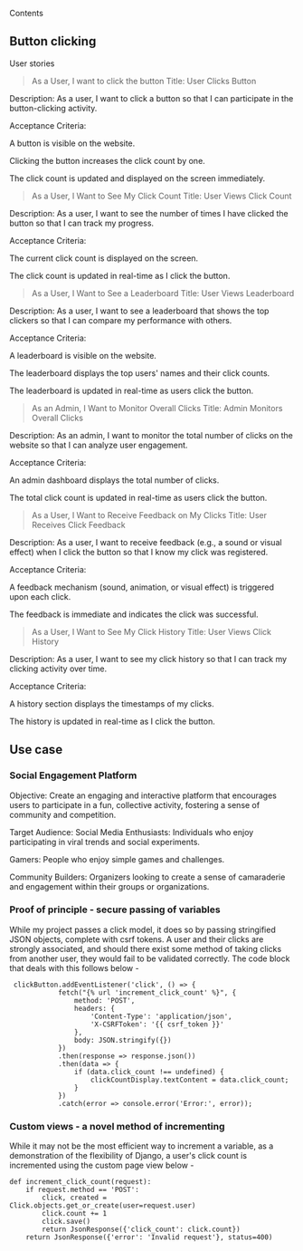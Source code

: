 Contents
## Button clicking

User stories

> As a User, I want to click the button
Title: User Clicks Button

Description: As a user, I want to click a button so that I can participate in the button-clicking activity.

Acceptance Criteria:

A button is visible on the website.

Clicking the button increases the click count by one.

The click count is updated and displayed on the screen immediately.

> As a User, I Want to See My Click Count
Title: User Views Click Count

Description: As a user, I want to see the number of times I have clicked the button so that I can track my progress.

Acceptance Criteria:

The current click count is displayed on the screen.

The click count is updated in real-time as I click the button.


> As a User, I Want to See a Leaderboard
Title: User Views Leaderboard

Description: As a user, I want to see a leaderboard that shows the top clickers so that I can compare my performance with others.

Acceptance Criteria:

A leaderboard is visible on the website.

The leaderboard displays the top users' names and their click counts.

The leaderboard is updated in real-time as users click the button.

> As an Admin, I Want to Monitor Overall Clicks
Title: Admin Monitors Overall Clicks

Description: As an admin, I want to monitor the total number of clicks on the website so that I can analyze user engagement.

Acceptance Criteria:

An admin dashboard displays the total number of clicks.

The total click count is updated in real-time as users click the button.

>  As a User, I Want to Receive Feedback on My Clicks
Title: User Receives Click Feedback

Description: As a user, I want to receive feedback (e.g., a sound or visual effect) when I click the button so that I know my click was registered.

Acceptance Criteria:

A feedback mechanism (sound, animation, or visual effect) is triggered upon each click.

The feedback is immediate and indicates the click was successful.

>  As a User, I Want to See My Click History
Title: User Views Click History

Description: As a user, I want to see my click history so that I can track my clicking activity over time.

Acceptance Criteria:

A history section displays the timestamps of my clicks.

The history is updated in real-time as I click the button.

## Use case
### Social Engagement Platform
Objective:
Create an engaging and interactive platform that encourages users to participate in a fun, collective activity, fostering a sense of community and competition.

Target Audience:
Social Media Enthusiasts: Individuals who enjoy participating in viral trends and social experiments.

Gamers: People who enjoy simple games and challenges.

Community Builders: Organizers looking to create a sense of camaraderie and engagement within their groups or organizations.

### Proof of principle - secure passing of variables

While my project passes a click model, it does so by passing stringified JSON objects, complete with csrf tokens. A user and their clicks are strongly associated, and should there exist some method of taking
clicks from another user, they would fail to be validated correctly. The code block that deals with this follows below - 

```
 clickButton.addEventListener('click', () => {
            fetch("{% url 'increment_click_count' %}", {
                method: 'POST',
                headers: {
                    'Content-Type': 'application/json',
                    'X-CSRFToken': '{{ csrf_token }}'
                },
                body: JSON.stringify({})
            })
            .then(response => response.json())
            .then(data => {
                if (data.click_count !== undefined) {
                    clickCountDisplay.textContent = data.click_count;
                }
            })
            .catch(error => console.error('Error:', error));
```

### Custom views - a novel method of incrementing

While it may not be the most efficient way to increment a variable, as a demonstration of the flexibility of Django, a user's click count is incremented using the custom page view below -

```
def increment_click_count(request):
    if request.method == 'POST':
        click, created = Click.objects.get_or_create(user=request.user)
        click.count += 1
        click.save()
        return JsonResponse({'click_count': click.count})
    return JsonResponse({'error': 'Invalid request'}, status=400)
```
    
